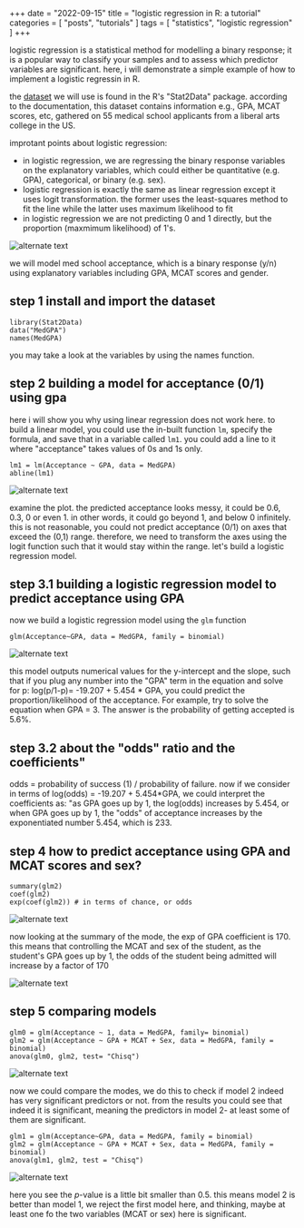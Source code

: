 +++
date = "2022-09-15"
title = "logistic regression in R: a tutorial"
categories = [ "posts", "tutorials" ]
tags = [ "statistics", "logistic regression" ]
+++

logistic regression is a statistical method for modelling a binary response; it is a popular way to classify your samples and to assess which predictor variables are significant. here, i will demonstrate a simple example of how to implement a logistic regressin in R.

the [dataset] we will use is found in the R's "Stat2Data" package. according to the documentation, this dataset contains information e.g., GPA, MCAT scores, etc, gathered on 55 medical school applicants from a liberal arts college in the US.

improtant points about logistic regression:

- in logistic regression, we are regressing the binary response variables on the explanatory variables, which could either be quantitative (e.g. GPA), categorical, or binary (e.g. sex). 
- logistic regression is exactly the same as linear regression except it uses logit transformation. the former uses the least-squares method to fit the line while the latter uses maximum likelihood to fit
- in logistic regression we are not predicting 0 and 1 directly, but the proportion (maxmimum likelihood) of 1's.

![alternate text](/img/logitequation.png)

we will model med school acceptance, which is a binary response (y/n) using explanatory variables including GPA, MCAT scores and gender.

## step 1 install and import the dataset

```install.packages("Stat2Data")
library(Stat2Data)
data("MedGPA")
names(MedGPA)
```
you may take a look at the variables by using the names function.

## step 2 building a model for acceptance (0/1) using gpa

here i will show you why using linear regression does not work here. to build a linear model, you could use the in-built function ```lm```, specify the formula, and save that in a variable called ```lm1```. you could add a line to it where "acceptance" takes values of 0s and 1s only.

```plot(Acceptance ~ GPA, data = MedGPA)
lm1 = lm(Acceptance ~ GPA, data = MedGPA)
abline(lm1)
```
![alternate text](/img/step2.png)

examine the plot. the predicted acceptance looks messy, it could be 0.6, 0.3, 0 or even 1. in other words, it could go beyond 1, and below 0 infinitely. this is not reasonable, you could not predict acceptance (0/1) on axes that exceed the (0,1) range. therefore, we need to transform the axes using the logit function such that it would stay within the range. let's build a logistic regression model.

## step 3.1 building a logistic regression model to predict acceptance using GPA
now we build a logistic regression model using the ```glm``` function

```glm(Acceptance~GPA, data = MedGPA, family = binomial)```

![alternate text](/img/step3.1.png)

this model outputs numerical values for the y-intercept and the slope, such that if you plug any number into the "GPA" term in the equation and solve for p: log(p/1-p)= -19.207 + 5.454 * GPA, you could predict the proportion/likelihood of the acceptance. For example, try to solve the equation when GPA = 3. The answer is the probability of getting accepted is 5.6%.

## step 3.2 about the "odds" ratio and the coefficients"

odds = probability of success (1) / probability of failure. now if we consider in terms of log(odds) = -19.207 + 5.454*GPA, we could interpret the coefficients as: "as GPA goes up by 1, the log(odds) increases by 5.454, or when GPA goes up by 1, the "odds" of acceptance increases by the exponentiated number 5.454, which is 233. 

## step 4 how to predict acceptance using GPA and MCAT scores and sex?

```glm2 = glm(Acceptance ~ GPA + MCAT + Sex, data = MedGPA, family = binomial)
summary(glm2)
coef(glm2)
exp(coef(glm2)) # in terms of chance, or odds
```

![alternate text](/img/step4.1.png)

now looking at the summary of the mode, the exp of GPA coefficient is 170. this means that controlling the MCAT and sex of the student, as the student's GPA goes up by 1, the odds of the student being admitted will increase by a factor of 170

![alternate text](/img/step4.2.png)

## step 5 comparing models

```
glm0 = glm(Acceptance ~ 1, data = MedGPA, family= binomial)
glm2 = glm(Acceptance ~ GPA + MCAT + Sex, data = MedGPA, family = binomial)
anova(glm0, glm2, test= "Chisq")
```

![alternate text](/img/step5.1.png)

now we could compare the modes, we do this to check if model 2 indeed has very significant predictors or not. from the results you could see that indeed it is significant, meaning the predictors in model 2- at least some of them are significant.

```
glm1 = glm(Acceptance~GPA, data = MedGPA, family = binomial)
glm2 = glm(Acceptance ~ GPA + MCAT + Sex, data = MedGPA, family = binomial)
anova(glm1, glm2, test = "Chisq")
```
![alternate text](/img/step5.2.png)

here you see the *p*-value is a little bit smaller than 0.5. this means model 2 is better than model 1, we reject the first model here, and thinking, maybe at least one fo the two variables (MCAT or sex) here is significant.

[dataset]: https://rdrr.io/cran/Stat2Data/man/MedGPA.html